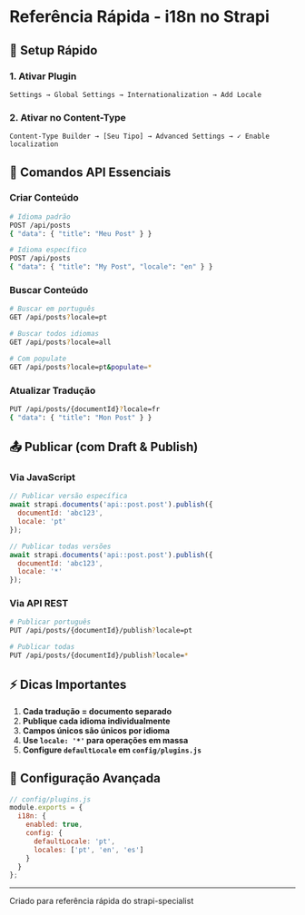# Referência Rápida - i18n no Strapi

## 🚀 Setup Rápido

### 1. Ativar Plugin
```
Settings → Global Settings → Internationalization → Add Locale
```

### 2. Ativar no Content-Type
```
Content-Type Builder → [Seu Tipo] → Advanced Settings → ✓ Enable localization
```

## 📝 Comandos API Essenciais

### Criar Conteúdo
```bash
# Idioma padrão
POST /api/posts
{ "data": { "title": "Meu Post" } }

# Idioma específico
POST /api/posts
{ "data": { "title": "My Post", "locale": "en" } }
```

### Buscar Conteúdo
```bash
# Buscar em português
GET /api/posts?locale=pt

# Buscar todos idiomas
GET /api/posts?locale=all

# Com populate
GET /api/posts?locale=pt&populate=*
```

### Atualizar Tradução
```bash
PUT /api/posts/{documentId}?locale=fr
{ "data": { "title": "Mon Post" } }
```

## 📤 Publicar (com Draft & Publish)

### Via JavaScript
```javascript
// Publicar versão específica
await strapi.documents('api::post.post').publish({
  documentId: 'abc123',
  locale: 'pt'
});

// Publicar todas versões
await strapi.documents('api::post.post').publish({
  documentId: 'abc123',
  locale: '*'
});
```

### Via API REST
```bash
# Publicar português
PUT /api/posts/{documentId}/publish?locale=pt

# Publicar todas
PUT /api/posts/{documentId}/publish?locale=*
```

## ⚡ Dicas Importantes

1. **Cada tradução = documento separado**
2. **Publique cada idioma individualmente**
3. **Campos únicos são únicos por idioma**
4. **Use `locale: '*'` para operações em massa**
5. **Configure `defaultLocale` em `config/plugins.js`**

## 🔧 Configuração Avançada

```javascript
// config/plugins.js
module.exports = {
  i18n: {
    enabled: true,
    config: {
      defaultLocale: 'pt',
      locales: ['pt', 'en', 'es']
    }
  }
};
```

---
Criado para referência rápida do strapi-specialist